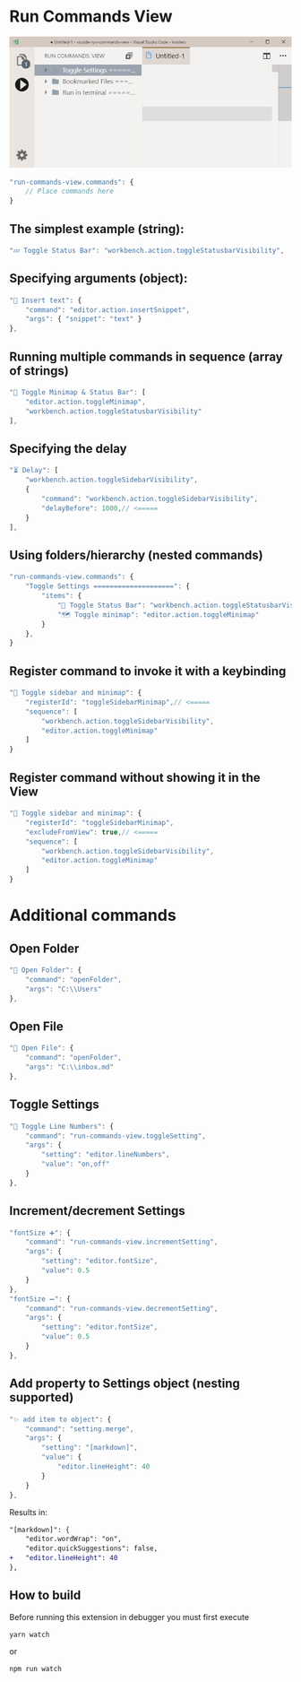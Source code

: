 # Run Commands View

![demo](img/demo.gif)

```js
"run-commands-view.commands": {
	// Place commands here
}
```

## The simplest example (string):

```js
"💤 Toggle Status Bar": "workbench.action.toggleStatusbarVisibility",
```

## Specifying arguments (object):

```js
"🔶 Insert text": {
	"command": "editor.action.insertSnippet",
	"args": { "snippet": "text" }
},
```

## Running multiple commands in sequence (array of strings)

```js
"📒 Toggle Minimap & Status Bar": [
	"editor.action.toggleMinimap",
	"workbench.action.toggleStatusbarVisibility"
],
```

## Specifying the delay

```js
"⏳ Delay": [
	"workbench.action.toggleSidebarVisibility",
	{
		"command": "workbench.action.toggleSidebarVisibility",
		"delayBefore": 1000,// <=====
	}
],
```

## Using folders/hierarchy (nested commands)

```js
"run-commands-view.commands": {
	"Toggle Settings ====================": {
		"items": {
			"🔋 Toggle Status Bar": "workbench.action.toggleStatusbarVisibility",
			"🗺 Toggle minimap": "editor.action.toggleMinimap"
		}
	},
}
```

## Register command to invoke it with a keybinding

```js
"📜 Toggle sidebar and minimap": {
	"registerId": "toggleSidebarMinimap",// <=====
	"sequence": [
		"workbench.action.toggleSidebarVisibility",
		"editor.action.toggleMinimap"
	]
}
```

## Register command without showing it in the View

```js
"📜 Toggle sidebar and minimap": {
	"registerId": "toggleSidebarMinimap",
	"excludeFromView": true,// <=====
	"sequence": [
		"workbench.action.toggleSidebarVisibility",
		"editor.action.toggleMinimap"
	]
}
```

# Additional commands

## Open Folder

```js
"📁 Open Folder": {
	"command": "openFolder",
	"args": "C:\\Users"
},
```

## Open File

```js
"📝 Open File": {
	"command": "openFolder",
	"args": "C:\\inbox.md"
},
```

## Toggle Settings

```js
"🔢 Toggle Line Numbers": {
	"command": "run-commands-view.toggleSetting",
	"args": {
		"setting": "editor.lineNumbers",
		"value": "on,off"
	}
},
```

## Increment/decrement Settings

```js
"fontSize ➕": {
	"command": "run-commands-view.incrementSetting",
	"args": {
		"setting": "editor.fontSize",
		"value": 0.5
	}
},
"fontSize ➖": {
	"command": "run-commands-view.decrementSetting",
	"args": {
		"setting": "editor.fontSize",
		"value": 0.5
	}
},
```

## Add property to Settings object (nesting supported)

```js
"✨ add item to object": {
	"command": "setting.merge",
	"args": {
		"setting": "[markdown]",
		"value": {
			"editor.lineHeight": 40
		}
	}
},
```
Results in:
```diff
"[markdown]": {
	"editor.wordWrap": "on",
	"editor.quickSuggestions": false,
+	"editor.lineHeight": 40
},
```

## How to build

Before running this extension in debugger you must first execute
```
yarn watch
```
or
```
npm run watch
```
